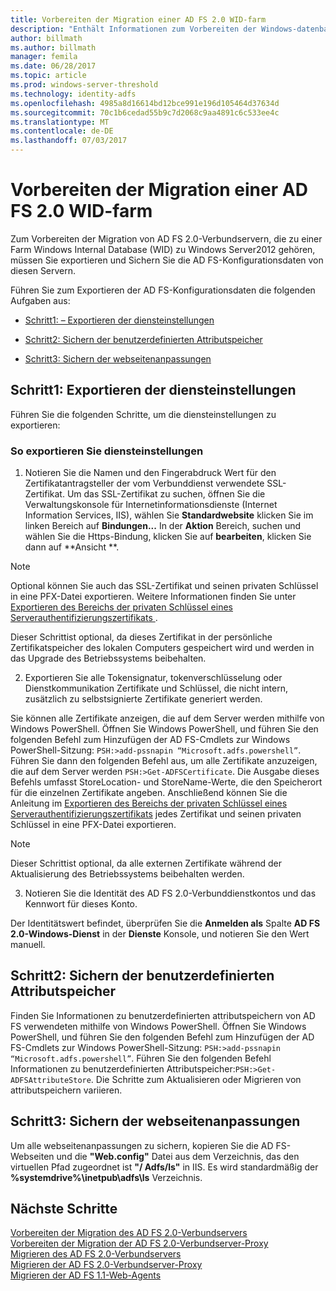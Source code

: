 ```yaml
---
title: Vorbereiten der Migration einer AD FS 2.0 WID-farm
description: "Enthält Informationen zum Vorbereiten der Windows-datenbankfarm ein AD FS 2.0-Server auf Windows Server2012 migrieren."
author: billmath
ms.author: billmath
manager: femila
ms.date: 06/28/2017
ms.topic: article
ms.prod: windows-server-threshold
ms.technology: identity-adfs
ms.openlocfilehash: 4985a8d16614bd12bce991e196d105464d37634d
ms.sourcegitcommit: 70c1b6cedad55b9c7d2068c9aa4891c6c533ee4c
ms.translationtype: MT
ms.contentlocale: de-DE
ms.lasthandoff: 07/03/2017
---
```

# <a name="prepare-to-migrate-an-ad-fs-20-wid-farm"></a>Vorbereiten der Migration einer AD FS 2.0 WID-farm  
 Zum Vorbereiten der Migration von AD FS 2.0-Verbundservern, die zu einer Farm Windows Internal Database (WID) zu Windows Server2012 gehören, müssen Sie exportieren und Sichern Sie die AD FS-Konfigurationsdaten von diesen Servern.  
  
 Führen Sie zum Exportieren der AD FS-Konfigurationsdaten die folgenden Aufgaben aus:  
  
-   [Schritt1: – Exportieren der diensteinstellungen](#step-1-export-service-settings)  
  
-   [Schritt2: Sichern der benutzerdefinierten Attributspeicher](#step-2-back-up-custom-attribute-stores)  
  
-   [Schritt3: Sichern der webseitenanpassungen](#step-3-back-up-webpage-customizations)  
  
## <a name="step-1-export-service-settings"></a>Schritt1: Exportieren der diensteinstellungen  
 Führen Sie die folgenden Schritte, um die diensteinstellungen zu exportieren:  
  
### <a name="to-export-service-settings"></a>So exportieren Sie diensteinstellungen  
  
1.  Notieren Sie die Namen und den Fingerabdruck Wert für den Zertifikatantragsteller der vom Verbunddienst verwendete SSL-Zertifikat. Um das SSL-Zertifikat zu suchen, öffnen Sie die Verwaltungskonsole für Internetinformationsdienste (Internet Information Services, IIS), wählen Sie **Standardwebsite** klicken Sie im linken Bereich auf **Bindungen...** In der **Aktion** Bereich, suchen und wählen Sie die Https-Bindung, klicken Sie auf **bearbeiten**, klicken Sie dann auf **Ansicht **.  
  
> [!NOTE]
>  Optional können Sie auch das SSL-Zertifikat und seinen privaten Schlüssel in eine PFX-Datei exportieren. Weitere Informationen finden Sie unter [Exportieren des Bereichs der privaten Schlüssel eines Serverauthentifizierungszertifikats ](Export-the-Private-Key-Portion-of-a-Server-Authentication-Certificate.md).  
>   
>  Dieser Schrittist optional, da dieses Zertifikat in der persönliche Zertifikatspeicher des lokalen Computers gespeichert wird und werden in das Upgrade des Betriebssystems beibehalten.  
  
2.  Exportieren Sie alle Tokensignatur, tokenverschlüsselung oder Dienstkommunikation Zertifikate und Schlüssel, die nicht intern, zusätzlich zu selbstsignierte Zertifikate generiert werden.  
  
Sie können alle Zertifikate anzeigen, die auf dem Server werden mithilfe von Windows PowerShell. Öffnen Sie Windows PowerShell, und führen Sie den folgenden Befehl zum Hinzufügen der AD FS-Cmdlets zur Windows PowerShell-Sitzung: `PSH:>add-pssnapin “Microsoft.adfs.powershell”`. Führen Sie dann den folgenden Befehl aus, um alle Zertifikate anzuzeigen, die auf dem Server werden `PSH:>Get-ADFSCertificate`. Die Ausgabe dieses Befehls umfasst StoreLocation- und StoreName-Werte, die den Speicherort für die einzelnen Zertifikate angeben.  Anschließend können Sie die Anleitung im [Exportieren des Bereichs der privaten Schlüssel eines Serverauthentifizierungszertifikats](Export-the-Private-Key-Portion-of-a-Server-Authentication-Certificate.md) jedes Zertifikat und seinen privaten Schlüssel in eine PFX-Datei exportieren.  
  
> [!NOTE]
>  Dieser Schrittist optional, da alle externen Zertifikate während der Aktualisierung des Betriebssystems beibehalten werden.  
  
3.  Notieren Sie die Identität des AD FS 2.0-Verbunddienstkontos und das Kennwort für dieses Konto.  
  
Der Identitätswert befindet, überprüfen Sie die **Anmelden als** Spalte **AD FS 2.0-Windows-Dienst** in der **Dienste** Konsole, und notieren Sie den Wert manuell.  
  
## <a name="step-2-back-up-custom-attribute-stores"></a>Schritt2: Sichern der benutzerdefinierten Attributspeicher  
 Finden Sie Informationen zu benutzerdefinierten attributspeichern von AD FS verwendeten mithilfe von Windows PowerShell. Öffnen Sie Windows PowerShell, und führen Sie den folgenden Befehl zum Hinzufügen der AD FS-Cmdlets zur Windows PowerShell-Sitzung: `PSH:>add-pssnapin “Microsoft.adfs.powershell”`. Führen Sie den folgenden Befehl Informationen zu benutzerdefinierten Attributspeicher:`PSH:>Get-ADFSAttributeStore`. Die Schritte zum Aktualisieren oder Migrieren von attributspeichern variieren.  
  
## <a name="step-3-back-up-webpage-customizations"></a>Schritt3: Sichern der webseitenanpassungen  
 Um alle webseitenanpassungen zu sichern, kopieren Sie die AD FS-Webseiten und die **"Web.config"** Datei aus dem Verzeichnis, das den virtuellen Pfad zugeordnet ist **"/ Adfs/ls"** in IIS. Es wird standardmäßig der **%systemdrive%\inetpub\adfs\ls** Verzeichnis.  

## <a name="next-steps"></a>Nächste Schritte
 [Vorbereiten der Migration des AD FS 2.0-Verbundservers](prepare-to-migrate-ad-fs-fed-server.md)   
 [Vorbereiten der Migration der AD FS 2.0-Verbundserver-Proxy](prepare-to-migrate-ad-fs-fed-proxy.md)   
 [Migrieren des AD FS 2.0-Verbundservers](migrate-the-ad-fs-fed-server.md)   
 [Migrieren der AD FS 2.0-Verbundserver-Proxy](migrate-the-ad-fs-2-fed-server-proxy.md)   
 [Migrieren der AD FS 1.1-Web-Agents](migrate-the-ad-fs-web-agent.md)